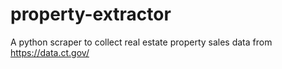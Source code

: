 # property-extractor
A python scraper to collect real estate property sales data from https://data.ct.gov/
